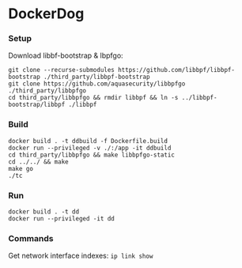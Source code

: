 # DockerDog

### Setup

Download libbf-bootstrap & lbpfgo:
```
git clone --recurse-submodules https://github.com/libbpf/libbpf-bootstrap ./third_party/libbpf-bootstrap
git clone https://github.com/aquasecurity/libbpfgo  ./third_party/libbpfgo
cd third_party/libbpfgo && rmdir libbpf && ln -s ../libbpf-bootstrap/libbpf ./libbpf
```

### Build
```
docker build . -t ddbuild -f Dockerfile.build
docker run --privileged -v ./:/app -it ddbuild
cd third_party/libbpfgo && make libbpfgo-static
cd ../../ && make
make go
./tc
```

### Run
```
docker build . -t dd
docker run --privileged -it dd
```

### Commands

Get network interface indexes:
`ip link show`
